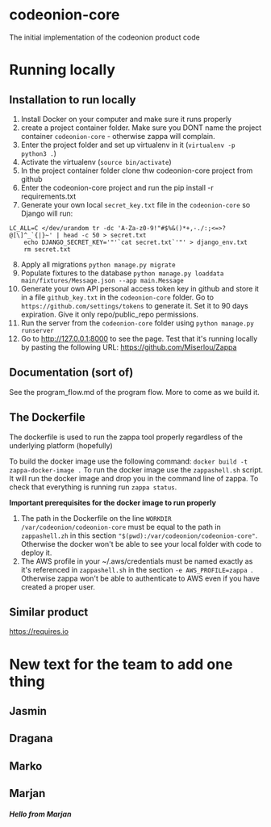 # codeonion-core
The initial implementation of the codeonion product code


# Running locally

## Installation to run locally

1. Install Docker on your computer and make sure it runs properly
2. create a project container folder. Make sure you DONT name the project container `codeonion-core` - otherwise zappa will complain.
3. Enter the project folder and set up virtualenv in it (`virtualenv -p python3 .`) 
4. Activate the virtualenv (`source bin/activate`)
5. In the project container folder clone thw codeonion-core project from github
6. Enter the codeonion-core project and run the pip install -r requirements.txt
7. Generate your own local `secret_key.txt` file in the `codeonion-core` so Django will run:
```
LC_ALL=C </dev/urandom tr -dc 'A-Za-z0-9!"#$%&()*+,-./:;<=>?@[\]^_`{|}~' | head -c 50 > secret.txt
    echo DJANGO_SECRET_KEY='"'`cat secret.txt`'"' > django_env.txt
    rm secret.txt
```
8. Apply all migrations `python manage.py migrate`
9. Populate fixtures to the database `python manage.py loaddata main/fixtures/Message.json --app main.Message`
10. Generate your own API personal access token key in github and store it in a file `github_key.txt` in the `codeonion-core` folder. Go to `https://github.com/settings/tokens` to generate it. Set it to 90 days expiration. Give it only repo/public_repo permissions.
11. Run the server from the `codeonion-core` folder using `python manage.py runserver`
12. Go to http://127.0.0.1:8000 to see the page. Test that it's running locally by pasting the following URL: https://github.com/Miserlou/Zappa

## Documentation (sort of)
See the program_flow.md of the program flow. More to come as we build it. 

## The Dockerfile 
The dockerfile is used to run the zappa tool properly regardless of the underlying platform (hopefully)


To build the docker image use the following command:
`docker build -t zappa-docker-image .`
To run the docker image use the `zappashell.sh` script. 
It will run the docker image and drop you in the command line of zappa. To check that everything is running run `zappa status`.

**Important prerequisites for the docker image to run properly**
1. The path in the Dockerfile on the line `WORKDIR /var/codeonion/codeonion-core` must be equal to the path in `zappashell.zh` in this section `"$(pwd):/var/codeonion/codeonion-core"`. Otherwise the docker won't be able to see your local folder with code to deploy it. 
2. The AWS profile in your ~/.aws/credentials must be named exactly as it's referenced in `zappashell.sh` in  the section `-e AWS_PROFILE=zappa `. Otherwise zappa won't be able to authenticate to AWS even if you have created a proper user. 


## Similar product
https://requires.io 

# New text for the team to add one thing

## Jasmin

## Dragana

## Marko

## Marjan
##### Hello from Marjan